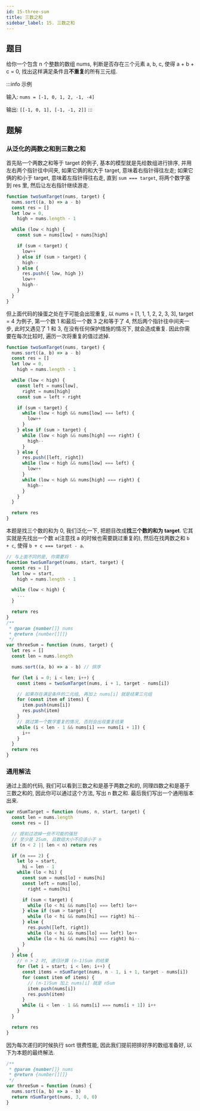```yaml
---
id: 15-three-sum
title: 三数之和
sidebar_label: 15. 三数之和
---
```


## 题目

给你一个包含 n 个整数的数组 nums, 判断是否存在三个元素 a, b, c, 使得 a + b + c = 0, 找出这样满足条件且**不重复**的所有三元组.

:::info 示例

输入: `nums = [-1, 0, 1, 2, -1, -4]`

输出: `[[-1, 0, 1], [-1, -1, 2]]`
:::

## 题解

### 从泛化的两数之和到三数之和

首先贴一个两数之和等于 target 的例子, 基本的模型就是先给数组进行排序, 并用左右两个指针往中间夹, 如果它俩的和大于 target, 意味着右指针得往左走; 如果它俩的和小于 target, 意味着左指针得往右走, 直到 `sum === target`, 将两个数字塞到 res 里, 然后让左右指针继续游走.

```js
function twoSumTarget(nums, target) {
  nums.sort((a, b) => a - b)
  const res = []
  let low = 0,
    high = nums.length - 1

  while (low < high) {
    const sum = nums[low] + nums[high]

    if (sum < target) {
      low++
    } else if (sum > target) {
      high--
    } else {
      res.push({ low, high })
      low++
      high--
    }
  }
}
```

但上面代码的操蛋之处在于可能会出现重复, 以 nums = [1, 1, 1, 2, 2, 3, 3], target = 4 为例子, 第一个数 1 和最后一个数 3 之和等于了 4, 然后两个指针往中间夹一步, 此时又遇见了 1 和 3, 在没有任何保护措施的情况下, 就会造成重复. 因此你需要在每次比较时, 遍历一次将重复的值过滤掉.

```js
function twoSumTarget(nums, target) {
  nums.sort((a, b) => a - b)
  const res = []
  let low = 0,
    high = nums.length - 1

  while (low < high) {
    const left = nums[low],
      right = nums[high]
    const sum = left + right

    if (sum < target) {
      while (low < high && nums[low] === left) {
        low++
      }
    } else if (sum > target) {
      while (low < high && nums[high] === right) {
        high--
      }
    } else {
      res.push([left, right])
      while (low < high && nums[low] === left) {
        low++
      }
      while (low < high && nums[high] === right) {
        high--
      }
    }
  }

  return res
}
```

本题是找三个数的和为 0, 我们泛化一下, 把题目改成**找三个数的和为 target**. 它其实就是先找出一个数 a(注意找 a 的时候也需要跳过重复的), 然后在找两数之和 `b + c`, 使得 `b + c === target - a`.

```ts
// 与上面不同的是, 你需要将
function twoSumTarget(nums, start, target) {
  const res = []
  let low = start,
    high = nums.length - 1

  while (low < high) {
    ...
  }

  return res
}
/**
 * @param {number[]} nums
 * @return {number[][]}
 */
var threeSum = function (nums, target) {
  let res = []
  const len = nums.length

  nums.sort((a, b) => a - b) // 排序

  for (let i = 0; i < len; i++) {
    const items = twoSumTarget(nums, i + 1, target - nums[i])

    // 如果存在满足条件的二元组, 再加上 nums[i] 就是结果三元组
    for (const item of items) {
      item.push(nums[i])
      res.push(item)
    }
    // 跳过第一个数字重复的情况, 否则会出现重复结果
    while (i < len - 1 && nums[i] === nums[i + 1]) {
      i++
    }
  }
  return res
}
```

### 通用解法

通过上面的代码, 我们可以看到三数之和是基于两数之和的, 同理四数之和是基于三数之和的, 因此你可以通过这个方法, 写出 n 数之和. 最后我们写出一个通用版本出来.

```ts
var nSumTarget = function (nums, n, start, target) {
  const len = nums.length
  const res = []

  // 提前过滤掉一些不可能的强狂
  // 至少是 2Sum, 且数组大小不应该小于 n
  if (n < 2 || len < n) return res

  if (n === 2) {
    let lo = start,
      hi = len - 1
    while (lo < hi) {
      const sum = nums[lo] + nums[hi]
      const left = nums[lo],
        right = nums[hi]

      if (sum < target) {
        while (lo < hi && nums[lo] === left) lo++
      } else if (sum > target) {
        while (lo < hi && nums[hi] === right) hi--
      } else {
        res.push([left, right])
        while (lo < hi && nums[lo] === left) lo++
        while (lo < hi && nums[hi] === right) hi--
      }
    }
  } else {
    // n > 2 时, 递归计算 (n-1)Sum 的结果
    for (let i = start; i < len; i++) {
      const items = nSumTarget(nums, n - 1, i + 1, target - nums[i])
      for (const item of items) {
        // (n-1)Sum 加上 nums[i] 就是 nSum
        item.push(nums[i])
        res.push(item)
      }
      while (i < len - 1 && nums[i] === nums[i + 1]) i++
    }
  }

  return res
}
```

因为每次递归的时候执行 sort 很费性能, 因此我们提前把排好序的数组准备好, 以下为本题的最终解法.

```ts
/**
 * @param {number[]} nums
 * @return {number[][]}
 */
var threeSum = function (nums) {
  nums.sort((a, b) => a - b)
  return nSumTarget(nums, 3, 0, 0)
}
```
